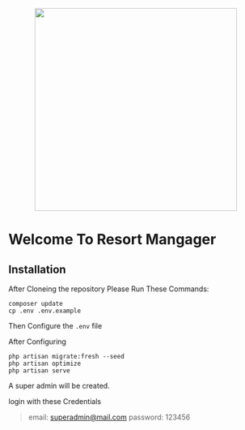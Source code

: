 <p align="center"><a href="#" target="_blank"><img src="https://images.unsplash.com/photo-1610641818989-c2051b5e2cfd?ixlib=rb-1.2.1&ixid=MnwxMjA3fDB8MHxwaG90by1wYWdlfHx8fGVufDB8fHx8&auto=format&fit=crop&w=1170&q=80" width="400"></a></p>

# Welcome To Resort Mangager

## Installation

After Cloneing the repository Please Run These Commands:
```
composer update
cp .env .env.example
```
Then Configure the `.env` file

After Configuring

```
php artisan migrate:fresh --seed
php artisan optimize
php artisan serve
```
A super admin will be created.

login with these Credentials
> email: superadmin@mail.com
> password: 123456
